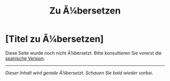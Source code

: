 ﻿---
title: [Zu Ã¼bersetzen]
---

<!-- TODO: translation missing - German version -->

# [Titel zu Ã¼bersetzen]

Diese Seite wurde noch nicht Ã¼bersetzt. Bitte konsultieren Sie vorerst die [spanische Version](/es/mitos-educacion-continuacion).

---

*Dieser Inhalt wird gerade Ã¼bersetzt. Schauen Sie bald wieder vorbei.*
